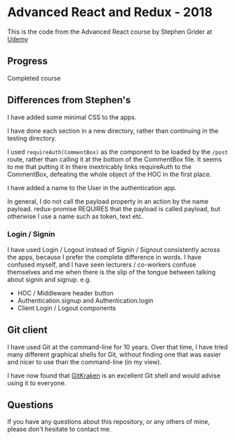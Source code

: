 # Advanced React and Redux - 2018

This is the code from the Advanced React course by Stephen Grider at
[Udemy](https://www.udemy.com/react-redux-tutorial/learn/v4/overview)

## Progress

Completed course

## Differences from Stephen's

I have added some minimal CSS to the apps.

I have done each section in a new directory, rather than continuing in 
the testing directory.

I used `requireAuth(CommentBox)` as the component to be loaded by the `/post` 
route, rather than calling it at the bottom of the CommentBox file. It seems 
to me that putting it in there inextricably links requireAuth to the CommentBox, 
defeating the whole object of the HOC in the first place.

I have added a name to the User in the authentication app.

In general, I do not call the payload property in an action by the name payload. 
redux-promise REQUIRES that the payload is called payload, but otherwise I use a 
name such as token, text etc. 

### Login / Signin

I have used Login / Logout instead of Signin / Signout consistently across the 
apps, because I prefer the complete difference in words.
I have confused myself, and I have seen lecturers / co-workers confuse themselves 
and me when there is the slip of the tongue between talking about signin and signup.
e.g.

* HOC / Middleware header button
* Authentication.signup and Authentication.login
* Client Login / Logout components


## Git client

I have used Git at the command-line for 10 years. Over that time, 
I have tried many different graphical shells for Git, without finding one 
that was easier and nicer to use than the command-line (in my view).

I have now found that [GitKraken](https://www.gitkraken.com) is an excellent
Git shell and would advise using it to everyone.

## Questions

If you have any questions about this repository, or any others of mine, please
don't hesitate to contact me.
